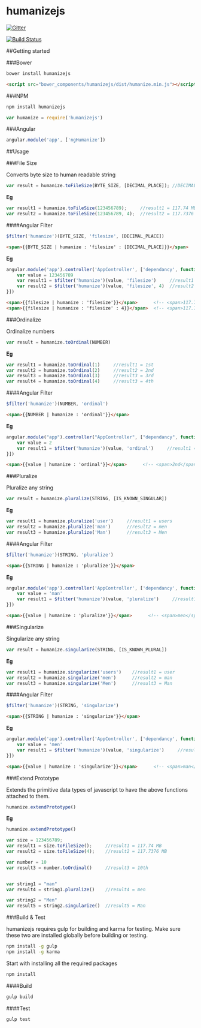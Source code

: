 # humanizejs

[![Gitter](https://badges.gitter.im/arjun-g/humanizejs.svg)](https://gitter.im/arjun-g/humanizejs?utm_source=badge&utm_medium=badge&utm_campaign=pr-badge)

[![Build Status](https://travis-ci.org/arjun-g/humanizejs.svg?branch=master)](https://travis-ci.org/arjun-g/humanizejs)

##Getting started

###Bower

```bash
bower install humanizejs
```

```html
<script src="bower_components/humanizejs/dist/humanize.min.js"></script>
```

###NPM

```bash
npm install humanizejs
```

```javascript
var humanize = require('humanizejs')
```

###Angular

```javascript
angular.module('app', ['ngHumanize'])
```

##Usage

###File Size

Converts byte size to human readable string

```javascript
var result = humanize.toFileSize(BYTE_SIZE, [DECIMAL_PLACE]); //DECIMAL_PLACE defaults to 2.
```
**Eg**
```javascript
var result1 = humanize.toFileSize(123456789);     //result1 = 117.74 MB
var result2 = humanize.toFileSize(123456789, 4);  //result2 = 117.7376 MB
```

####Angular Filter

```javascript
$filter('humanize')(BYTE_SIZE, 'filesize', [DECIMAL_PLACE])
```

```html
<span>{{BYTE_SIZE | humanize : 'filesize' : [DECIMAL_PLACE]}}</span>
```

**Eg**
```javascript
angular.module('app').controller('AppController', ['dependancy', function(dependancy){
    var value = 123456789
    var result1 = $filter('humanize')(value, 'filesize')     //result1 = 117.74 MB
    var result2 = $filter('humanize')(value, 'filesize', 4)  //result2 = 117.7376 MB
}])
```

```html
<span>{{filesize | humanize : 'filesize'}}</span>      <!-- <span>117.74 MB</span> -->
<span>{{filesize | humanize : 'filesize' : 4}}</span>  <!-- <span>117.7376 MB</span> -->
```

###Ordinalize

Ordinalize numbers

```javascript
var result = humanize.toOrdinal(NUMBER)
```
**Eg**
```javascript
var result1 = humanize.toOrdinal(1)     //result1 = 1st
var result2 = humanize.toOrdinal(2)     //result2 = 2nd
var result3 = humanize.toOrdinal(3)     //result3 = 3rd
var result4 = humanize.toOrdinal(4)     //result3 = 4th
```

####Angular Filter

```javascript
$filter('humanize')(NUMBER, 'ordinal')
```

```html
<span>{{NUMBER | humanize : 'ordinal'}}</span>
```

**Eg**
```javascript
angular.module("app").controller("AppController", ["dependancy", function(dependancy){
    var value = 2
    var result1 = $filter('humanize')(value, 'ordinal')     //result1 = 2nd
}])
```

```html
<span>{{value | humanize : 'ordinal'}}</span>      <!-- <span>2nd</span> -->
```

###Pluralize

Pluralize any string

```javascript
var result = humanize.pluralize(STRING, [IS_KNOWN_SINGULAR])
```
**Eg**
```javascript
var result1 = humanize.pluralize('user')     //result1 = users
var result2 = humanize.pluralize('man')      //result2 = men
var result3 = humanize.pluralize('Man')      //result3 = Men
```

####Angular Filter

```javascript
$filter('humanize')(STRING, 'pluralize')
```

```html
<span>{{STRING | humanize : 'pluralize'}}</span>
```

**Eg**
```javascript
angular.module('app').controller('AppController', ['dependancy', function(dependancy){
    var value = 'man'
    var result1 = $filter('humanize')(value, 'pluralize')     //result1 = men
}])
```

```html
<span>{{value | humanize : 'pluralize'}}</span>      <!-- <span>men</span> -->
```

###Singularize

Singularize any string

```javascript
var result = humanize.singularize(STRING, [IS_KNOWN_PLURAL])
```
**Eg**
```javascript
var result1 = humanize.singularize('users')    //result1 = user
var result2 = humanize.singularize('men')      //result2 = man
var result3 = humanize.singularize('Men')      //result3 = Man
```

####Angular Filter

```javascript
$filter('humanize')(STRING, 'singularize')
```

```html
<span>{{STRING | humanize : 'singularize'}}</span>
```

**Eg**
```javascript
angular.module('app').controller('AppController', ['dependancy', function(dependancy){
    var value = 'men'
    var result1 = $filter('humanize')(value, 'singularize')     //result1 = man
}])
```

```html
<span>{{value | humanize : 'singularize'}}</span>      <!-- <span>man</span> -->
```

###Extend Prototype

Extends the primitive data types of javascript to have the above functions attached to them.

```javascript
humanize.extendPrototype()
```

**Eg**
```javascript
humanize.extendPrototype()

var size = 123456789;
var result1 = size.toFileSize();     //result1 = 117.74 MB
var result2 = size.toFileSize(4);    //result2 = 117.7376 MB

var number = 10
var result3 = number.toOrdinal()     //result3 = 10th


var string1 = "man"
var result4 = string1.pluralize()    //result4 = men

var string2 = "Men"
var result5 = string2.singularize()  //result5 = Man
```

###Build & Test

humanizejs requires gulp for building and karma for testing. Make sure these two are installed globally before building or testing. 

```bash
npm install -g gulp
npm install -g karma
```

Start with installing all the required packages

```bash
npm install
```

####Build

```bash
gulp build
```

####Test

```bash
gulp test
```
